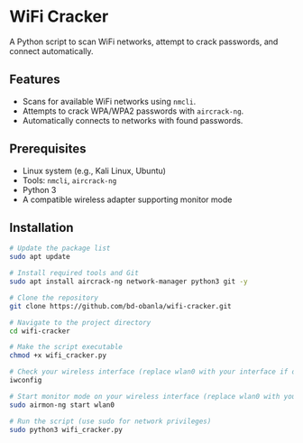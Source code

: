 # WiFi Cracker
A Python script to scan WiFi networks, attempt to crack passwords, and connect automatically.

## Features
- Scans for available WiFi networks using `nmcli`.
- Attempts to crack WPA/WPA2 passwords with `aircrack-ng`.
- Automatically connects to networks with found passwords.

## Prerequisites
- Linux system (e.g., Kali Linux, Ubuntu)
- Tools: `nmcli`, `aircrack-ng`
- Python 3
- A compatible wireless adapter supporting monitor mode

## Installation
```bash
# Update the package list
sudo apt update

# Install required tools and Git
sudo apt install aircrack-ng network-manager python3 git -y

# Clone the repository
git clone https://github.com/bd-obanla/wifi-cracker.git

# Navigate to the project directory
cd wifi-cracker

# Make the script executable
chmod +x wifi_cracker.py

# Check your wireless interface (replace wlan0 with your interface if different)
iwconfig

# Start monitor mode on your wireless interface (replace wlan0 with your interface)
sudo airmon-ng start wlan0

# Run the script (use sudo for network privileges)
sudo python3 wifi_cracker.py
